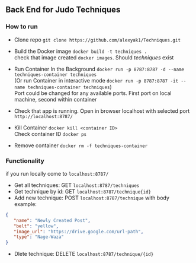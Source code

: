 ## Back End for Judo Techniques

### How to run
 - Clone repo `git clone https://github.com/alexyak1/Techniques.git`
 - Build the Docker image `docker build -t techniques .` <br/>
 check that image created `docker images`. Should *techniques* exist
 - Run Container In the Background `docker run -p 8787:8787 -d --name techniques-container techniques` <br/>
 (Or run Container in interactive mode  `docker run -p 8787:8787 -it --name techniques-container techniques`) <br/>
 Port could be changed for any available ports. First port on local machine, second within container <br/>
 - Check that app is running. Open in browser localhost with selected port `http://localhost:8787/` <br/>

 - Kill Container `docker kill <container ID>` <br/> Check container ID `docker ps`
 - Remove container `docker rm -f techniques-container`

 ### Functionality
 if you run locally come to `localhost:8787/`

 - Get all techniques: GET `localhost:8787/techniques`
 - Get technique by id: GET `localhost:8787/technique{id}`
 - Add new technique: POST `localhost:8787/technique` with body example:
 ```json
 {
    "name": "Newly Created Post",
    "belt": "yellow",
    "image_url": "https://drive.google.com/url-path",
    "type": "Nage-Waza"
}
```
 - Dlete technique: DELETE `localhost:8787/technique/{id}`
